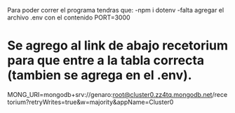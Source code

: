 Para poder correr el programa tendras que:
-npm i dotenv
-falta agregar el archivo .env con el contenido
PORT=3000

# Se agrego al link de abajo recetorium para que entre a la tabla correcta (tambien se agrega en el .env).  
MONG_URI=mongodb+srv://genaro:root@cluster0.zz4tq.mongodb.net/recetorium?retryWrites=true&w=majority&appName=Cluster0